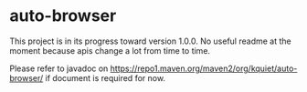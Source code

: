 # auto-browser
This project is in its progress toward version 1.0.0. No useful readme at the moment because apis change a lot from time to time.

Please refer to javadoc on https://repo1.maven.org/maven2/org/kquiet/auto-browser/ if document is required for now.
